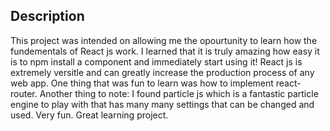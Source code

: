 ## Description
This project was intended on allowing me the opourtunity to learn how the fundementals of React js work. I learned that it is truly amazing how easy it is to npm install a component and immediately start using it!
React js is extremely versitle and can greatly increase the production process of any web app. One thing that was fun to learn was how to implement react-router. Another thing to note: I found particle js which is a fantastic particle
engine to play with that has many many settings that can be changed and used. Very fun. Great learning project.

